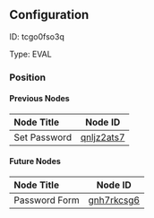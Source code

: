# 
## Configuration
ID:  tcgo0fso3q

Type: EVAL 








### Position

#### Previous Nodes
| Node Title | Node ID |
| :------------- | ------------ |
| Set Password | [qnljz2ats7](./qnljz2ats7.md) | 
 
 #### Future Nodes
| Node Title | Node ID |
| :------------- | ------------ |
| Password Form |[gnh7rkcsg6](./gnh7rkcsg6.md) | 